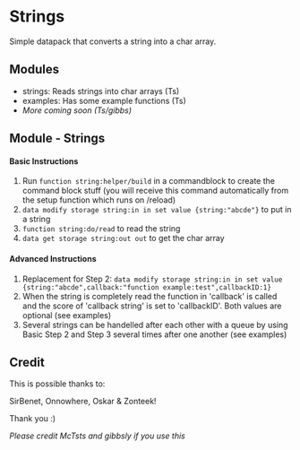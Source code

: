 # Strings
Simple datapack that converts a string into a char array.

## Modules
- strings: Reads strings into char arrays (Ts)
- examples: Has some example functions (Ts)
- *More coming soon (Ts/gibbs)*

## Module - Strings
#### Basic Instructions
1. Run `function string:helper/build` in a commandblock to create the command block stuff (you will receive this command automatically from the setup function which runs on /reload)
2. `data modify storage string:in in set value {string:"abcde"}` to put in a string
3. `function string:do/read` to read the string
4. `data get storage string:out out` to get the char array

#### Advanced Instructions
1. Replacement for Step 2: `data modify storage string:in in set value {string:"abcde",callback:"function example:test",callbackID:1}`
2. When the string is completely read the function in 'callback' is called and the score of 'callback string' is set to 'callbackID'. Both values are optional (see examples)
3. Several strings can be handelled after each other with a queue by using Basic Step 2 and Step 3 several times after one another (see examples)

## Credit
This is possible thanks to:

SirBenet, Onnowhere, Oskar & Zonteek!

Thank you :)


*Please credit McTsts and gibbsly if you use this*
